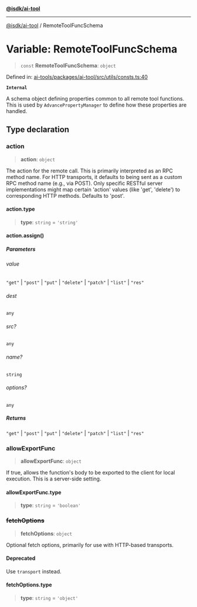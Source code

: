 [**@isdk/ai-tool**](../README.md)

***

[@isdk/ai-tool](../globals.md) / RemoteToolFuncSchema

# Variable: RemoteToolFuncSchema

> `const` **RemoteToolFuncSchema**: `object`

Defined in: [ai-tools/packages/ai-tool/src/utils/consts.ts:40](https://github.com/isdk/ai-tool.js/blob/a24331161aecd2d7bbd8dc9f9cd3d984871261cb/src/utils/consts.ts#L40)

**`Internal`**

A schema object defining properties common to all remote tool functions.
This is used by `AdvancePropertyManager` to define how these properties are handled.

## Type declaration

### action

> **action**: `object`

The action for the remote call. This is primarily interpreted as an RPC method name.
For HTTP transports, it defaults to being sent as a custom RPC method name (e.g., via POST).
Only specific RESTful server implementations might map certain 'action' values (like 'get', 'delete')
to corresponding HTTP methods. Defaults to 'post'.

#### action.type

> **type**: `string` = `'string'`

#### action.assign()

##### Parameters

###### value

`"get"` | `"post"` | `"put"` | `"delete"` | `"patch"` | `"list"` | `"res"`

###### dest

`any`

###### src?

`any`

###### name?

`string`

###### options?

`any`

##### Returns

`"get"` \| `"post"` \| `"put"` \| `"delete"` \| `"patch"` \| `"list"` \| `"res"`

### allowExportFunc

> **allowExportFunc**: `object`

If true, allows the function's body to be exported to the client for local execution.
This is a server-side setting.

#### allowExportFunc.type

> **type**: `string` = `'boolean'`

### ~~fetchOptions~~

> **fetchOptions**: `object`

Optional fetch options, primarily for use with HTTP-based transports.

#### Deprecated

Use `transport` instead.

#### fetchOptions.type

> **type**: `string` = `'object'`
